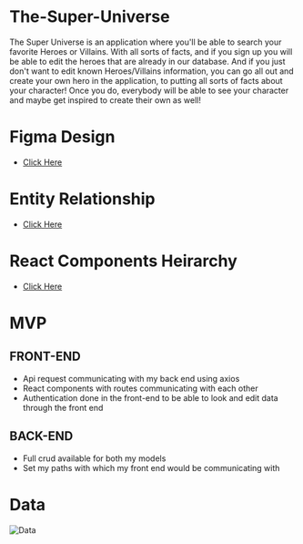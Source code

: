 # The-Super-Universe
The Super Universe is an application where you'll be able to search your favorite Heroes or Villains. With all sorts of facts, and if you sign up you will be able to edit the heroes that are already in our database. And if you just don't want to edit known Heroes/Villains information, you can go all out and create your own hero in the application, to putting all sorts of facts about your character! Once you do, everybody will be able to see your character and maybe get inspired to create their own as well!

# Figma Design
- [Click Here](https://www.figma.com/file/obsTR3nTGAhnMU9aoYDl1R/Untitled?node-id=0%3A1)

# Entity Relationship
- [Click Here](https://www.figma.com/file/k18SMvZMTD0jBr7P64JLpV/Untitled?node-id=0%3A1)

# React Components Heirarchy
- [Click Here](https://whimsical.com/component-hierarchy-JTVRZ35V31oro5GcV6wCut)


# MVP 

## FRONT-END
- Api request communicating with my back end using axios
- React components with routes communicating with each other
- Authentication done in the front-end to be able to look and edit data through the front end

## BACK-END
- Full crud available for both my models
- Set my paths with which my front end would be communicating with

# Data
![Data](https://i.imgur.com/buhSvZA.png)
